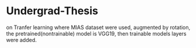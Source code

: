 # Undergrad-Thesis
on Tranfer learning where MIAS dataset were used, augmented by rotation, the pretrained(nontrainable) model is VGG19, then trainable models layers were added.
